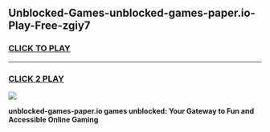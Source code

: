 
## Unblocked-Games-unblocked-games-paper.io-Play-Free-zgiy7
<h3>
<a href="https://premium76.site?title=unblocked-games-paper.io&ref=17A">CLICK TO PLAY</a></h3>
<hr>

<h3>
<a href="https://premium76.site?title=unblocked-games-paper.io&ref=17A">CLICK 2 PLAY</a>
  
</h3>

<a href="https://premium76.site?title=unblocked-games-paper.io&ref=17A"><img src="https://clearcache.store/games.png"></a>


**unblocked-games-paper.io games unblocked: Your Gateway to Fun and Accessible Online Gaming**
